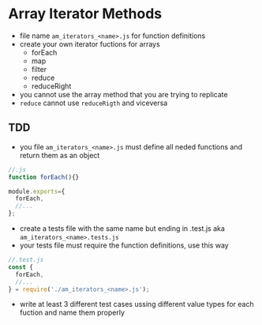 # Array Iterator Methods

* file name `am_iterators_<name>.js` for function definitions
* create your own iterator fuctions for arrays
  * forEach
  * map
  * filter
  * reduce
  * reduceRight
* you cannot use the array method that you are trying to replicate
* `reduce` cannot use `reduceRigth` and viceversa

## TDD

* you file `am_iterators_<name>.js` must define all neded functions and return them as an object
```js
//.js
function forEach(){}

module.exports={
  forEach,
  //...
};
```

* create a tests file with the same name but ending in .test.js aka `am_iterators_<name>.tests.js`
* your tests file must require the function definitions, use this way
```js
//.test.js
const {
  forEach,
  //...
} = require('./am_iterators_<name>.js');
```
* write at least 3 different test cases ussing different value types for each fuction and name them properly
